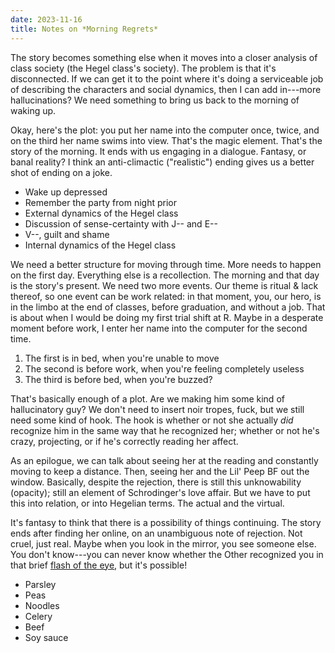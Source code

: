 ```yaml
---
date: 2023-11-16
title: Notes on *Morning Regrets*
---
```


The story becomes something else when it moves into a closer analysis of class society (the Hegel class's society). The problem is that it's disconnected. If we can get it to the point where it's doing a serviceable job of describing the characters and social dynamics, then I can add in---more hallucinations? We need something to bring us back to the morning of waking up.

Okay, here's the plot: you put her name into the computer once, twice, and on the third her name swims into view. That's the magic element. That's the story of the morning. It ends with us engaging in a dialogue. Fantasy, or banal reality? I think an anti-climactic ("realistic") ending gives us a better shot of ending on a joke.

- Wake up depressed
- Remember the party from night prior
- External dynamics of the Hegel class
- Discussion of sense-certainty with J-- and E--
- V--, guilt and shame
- Internal dynamics of the Hegel class

We need a better structure for moving through time. More needs to happen on the first day. Everything else is a recollection. The morning and that day is the story's present. We need two more events. Our theme is ritual \& lack thereof, so one event can be work related: in that moment, you, our hero, is in the limbo at the end of classes, before graduation, and without a job. That is about when I would be doing my first trial shift at R. Maybe in a desperate moment before work, I enter her name into the computer for the second time.

1. The first is in bed, when you're unable to move
2. The second is before work, when you're feeling completely useless
3. The third is before bed, when you're buzzed?

That's basically enough of a plot. Are we making him some kind of hallucinatory guy? We don't need to insert noir tropes, fuck, but we still need some kind of hook. The hook is whether or not she actually *did* recognize him in the same way that he recognized her; whether or not he's crazy, projecting, or if he's correctly reading her affect.

As an epilogue, we can talk about seeing her at the reading and constantly moving to keep a distance. Then, seeing her and the Lil' Peep BF out the window. Basically, despite the rejection, there is still this unknowability (opacity); still an element of Schrodinger's love affair. But we have to put this into relation, or into Hegelian terms. The actual and the virtual.

It's fantasy to think that there is a possibility of things continuing. The story ends after finding her online, on an unambiguous note of rejection. Not cruel, just real. Maybe when you look in the mirror, you see someone else. You don't know---you can never know whether the Other recognized you in that brief [flash of the eye](/blog#2023-09-08), but it's possible!

- Parsley
- Peas
- Noodles
- Celery
- Beef
- Soy sauce
